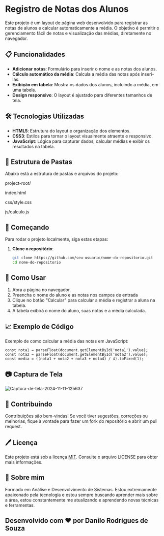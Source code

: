 # Registro de Notas dos Alunos

Este projeto é um layout de página web desenvolvido para registrar as notas de alunos e calcular automaticamente a média. O objetivo é permitir o gerenciamento fácil de notas e visualização das médias, diretamente no navegador.

## 📋 Funcionalidades

- **Adicionar notas**: Formulário para inserir o nome e as notas dos alunos.
- **Cálculo automático da média**: Calcula a média das notas após inseri-las.
- **Exibição em tabela**: Mostra os dados dos alunos, incluindo a média, em uma tabela.
- **Design responsivo**: O layout é ajustado para diferentes tamanhos de tela.

## 🛠️ Tecnologias Utilizadas

- **HTML5**: Estrutura do layout e organização dos elementos.
- **CSS3**: Estilos para tornar o layout visualmente atraente e responsivo.
- **JavaScript**: Lógica para capturar dados, calcular médias e exibir os resultados na tabela.

## 📂 Estrutura de Pastas

Abaixo está a estrutura de pastas e arquivos do projeto:

  project-root/

  index.html

  css/style.css

  js/calculo.js

## 🚀 Começando

Para rodar o projeto localmente, siga estas etapas:

1. **Clone o repositório**:
   ```bash
   git clone https://github.com/seu-usuario/nome-do-repositorio.git
   cd nome-do-repositorio 

  ## 📝 Como Usar

  1. Abra a página no navegador.
  2. Preencha o nome do aluno e as notas nos campos de entrada
  3. Clique no botão "Calcular" para calcular a média e registrar a aluna na tabela.
  4. A tabela exibirá o nome do aluno, suas notas e a média calculada.

  ## 📈 Exemplo de Código
Exemplo de como calcular a média das notas em JavaScript:

    const nota1 = parseFloat(document.getElementById('nota1').value);
    const nota2 = parseFloat(document.getElementById('nota2').value);
    const media = ((nota1 + nota2 + nota3 + nota4) / 4).toFixed(1);


## 📷 Captura de Tela

<img src="https://i.ibb.co/sy1Y04j/Captura-de-tela-2024-11-11-125637.png" alt="Captura-de-tela-2024-11-11-125637" border="0">

## 🤝 Contribuindo

Contribuições são bem-vindas! Se você tiver sugestões, correções ou melhorias, fique à vontade para fazer um fork do repositório e abrir um pull request.

## 🖊️ Licença
Este projeto está sob a licença [MIT](https://choosealicense.com/licenses/mit/). Consulte o arquivo LICENSE para obter mais informações.


## 🚀 Sobre mim
Formado em Análise e Desenvolvimento de Sistemas. Estou extremamente apaixonado pela tecnologia e estou sempre buscando aprender mais sobre a área, estou constantemente me atualizando e aprendendo novas técnicas e ferramentas.

## Desenvolvido com ❤️ por Danilo Rodrigues de Souza